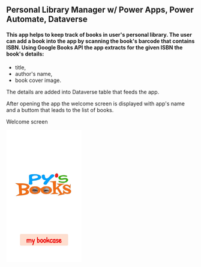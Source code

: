 ## Personal Library Manager w/ Power Apps, Power Automate, Dataverse

<h4>This app helps to keep track of books in user's personal library.
The user can add a book into the app by scanning the book's barcode that contains ISBN. Using Google Books API the app extracts for the given ISBN the book's details:</h4>

- title,
- author's name,
- book cover image.

The details are added into Dataverse table that feeds the app.


After opening the app the welcome screen is displayed with app's name and a buttom that leads to the list of books.

Welcome screen

<img src="/Personal%20Library%20Manager/Images/WelcomeScreen.jpg" width="200"> 